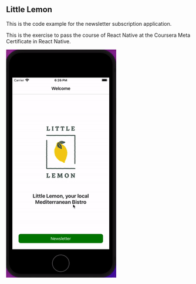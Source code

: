 ## Little Lemon

This is the code example for the newsletter subscription application.

This is the exercise to pass the course of React Native at the Coursera Meta Certificate in React Native.

![](little_lemon.gif)
